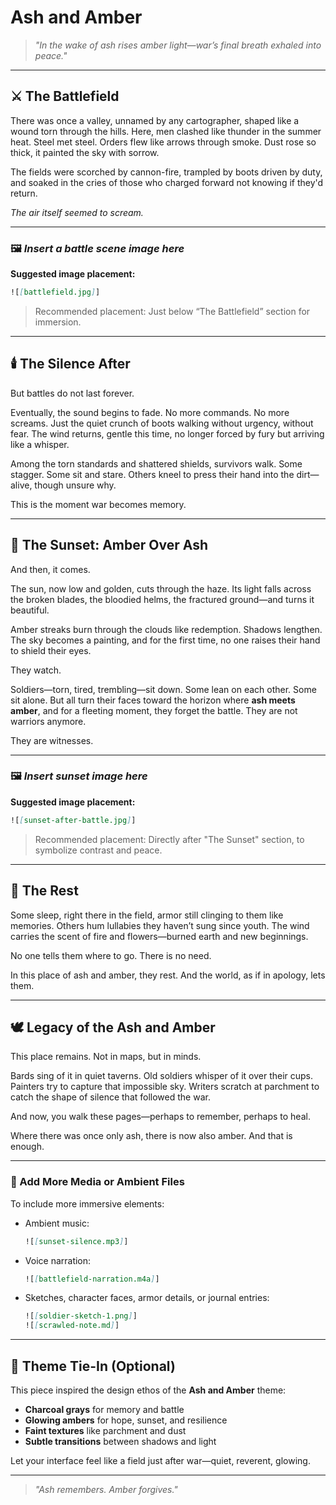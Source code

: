 # Ash and Amber

> *"In the wake of ash rises amber light—war’s final breath exhaled into peace."*

---

## ⚔️ The Battlefield

There was once a valley, unnamed by any cartographer, shaped like a wound torn through the hills. Here, men clashed like thunder in the summer heat. Steel met steel. Orders flew like arrows through smoke. Dust rose so thick, it painted the sky with sorrow.

The fields were scorched by cannon-fire, trampled by boots driven by duty, and soaked in the cries of those who charged forward not knowing if they'd return.

*The air itself seemed to scream.*

---

### 🖼️ *Insert a battle scene image here*

**Suggested image placement:**

```md
![[battlefield.jpg]]
```

> Recommended placement: Just below “The Battlefield” section for immersion.

---

## 🕯️ The Silence After

But battles do not last forever.

Eventually, the sound begins to fade. No more commands. No more screams. Just the quiet crunch of boots walking without urgency, without fear. The wind returns, gentle this time, no longer forced by fury but arriving like a whisper.

Among the torn standards and shattered shields, survivors walk. Some stagger. Some sit and stare. Others kneel to press their hand into the dirt—alive, though unsure why.

This is the moment war becomes memory.

---

## 🌅 The Sunset: Amber Over Ash

And then, it comes.

The sun, now low and golden, cuts through the haze. Its light falls across the broken blades, the bloodied helms, the fractured ground—and turns it beautiful.

Amber streaks burn through the clouds like redemption. Shadows lengthen. The sky becomes a painting, and for the first time, no one raises their hand to shield their eyes.

They watch.

Soldiers—torn, tired, trembling—sit down. Some lean on each other. Some sit alone. But all turn their faces toward the horizon where **ash meets amber**, and for a fleeting moment, they forget the battle. They are not warriors anymore.

They are witnesses.

---

### 🖼️ *Insert sunset image here*

**Suggested image placement:**

```md
![[sunset-after-battle.jpg]]
```

> Recommended placement: Directly after "The Sunset" section, to symbolize contrast and peace.

---

## 🛌 The Rest

Some sleep, right there in the field, armor still clinging to them like memories. Others hum lullabies they haven’t sung since youth. The wind carries the scent of fire and flowers—burned earth and new beginnings.

No one tells them where to go. There is no need.

In this place of ash and amber, they rest. And the world, as if in apology, lets them.

---

## 🕊️ Legacy of the Ash and Amber

This place remains. Not in maps, but in minds.

Bards sing of it in quiet taverns. Old soldiers whisper of it over their cups. Painters try to capture that impossible sky. Writers scratch at parchment to catch the shape of silence that followed the war.

And now, you walk these pages—perhaps to remember, perhaps to heal.

Where there was once only ash, there is now also amber. And that is enough.

---

### 📸 Add More Media or Ambient Files

To include more immersive elements:

* Ambient music:

  ```md
  ![[sunset-silence.mp3]]
  ```
* Voice narration:

  ```md
  ![[battlefield-narration.m4a]]
  ```
* Sketches, character faces, armor details, or journal entries:

  ```md
  ![[soldier-sketch-1.png]]
  ![[scrawled-note.md]]
  ```

---

## 🧱 Theme Tie-In (Optional)

This piece inspired the design ethos of the **Ash and Amber** theme:

* **Charcoal grays** for memory and battle
* **Glowing ambers** for hope, sunset, and resilience
* **Faint textures** like parchment and dust
* **Subtle transitions** between shadows and light

Let your interface feel like a field just after war—quiet, reverent, glowing.

---

> *"Ash remembers. Amber forgives."*
